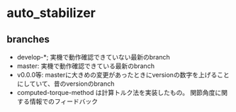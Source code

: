 # auto_stabilizer

## branches
- develop-*; 実機で動作確認できていない最新のbranch
- master: 実機で動作確認できている最新のbranch
- v0.0.0等: masterに大きめの変更があったときにversionの数字を上げることにしていて、昔のversionのbranch
- computed-torque-method は計算トルク法を実装したもの。
関節角度に関する情報でのフィードバック
